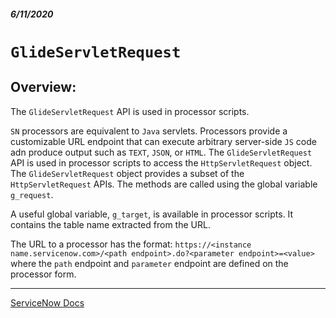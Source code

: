 ##### 6/11/2020
# `GlideServletRequest`
## Overview:
The `GlideServletRequest` API is used in processor scripts.

`SN` processors are equivalent to `Java` servlets.  Processors provide a customizable URL endpoint that can execute arbitrary server-side `JS` code adn produce output such as `TEXT`, `JSON`, or `HTML`.  The `GlideServletRequest` API is used in processor scripts to access the `HttpServletRequest` object.  The `GlideServletRequest` object provides a subset of the `HttpServletRequest` APIs.  The methods are called using the global variable `g_request`.

A useful global variable, `g_target`, is available in processor scripts.  It contains the table name extracted from the URL.

The URL to a processor has the format: `https://<instance name.servicenow.com>/<path endpoint>.do?<parameter endpoint>=<value>` where the `path` endpoint and `parameter` endpoint are defined on the processor form.

---

[ServiceNow Docs](https://developer.servicenow.com/dev.do#!/reference/api/newyork/server/no-namespace/c_GlideServletRequestScopedAPI)
